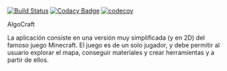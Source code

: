 [![Build Status](https://travis-ci.org/santicouce/AlgoCraft.svg?branch=master)](https://travis-ci.org/santicouce/AlgoCraft)
[![Codacy Badge](https://api.codacy.com/project/badge/Grade/5b96bd54da724974855f866635fc5b67)](https://app.codacy.com/app/santicouce/AlgoCraft?utm_source=github.com&utm_medium=referral&utm_content=santicouce/AlgoCraft&utm_campaign=Badge_Grade_Dashboard)
[![codecov](https://codecov.io/gh/santicouce/AlgoCraft/branch/master/graph/badge.svg)](https://codecov.io/gh/santicouce/AlgoCraft)

AlgoCraft

La aplicación consiste en una versión muy simplificada (y en 2D) del famoso juego Minecraft. El juego es de un solo jugador, y debe permitir al usuario explorar el mapa, conseguir materiales y crear herramientas y a partir de ellos.



